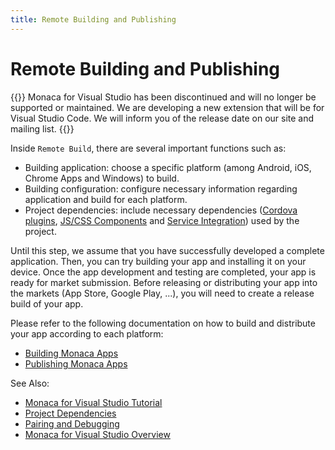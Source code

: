 ```yaml
---
title: Remote Building and Publishing
---
```


# Remote Building and Publishing

{{<warning>}}
    Monaca for Visual Studio has been discontinued and will no longer be supported or maintained. We are developing a new extension that will be for Visual Studio Code. We will inform you of the release date on our site and mailing list.
{{</warning>}}

Inside `Remote Build`, there are several important functions such as:

-   Building application: choose a specific platform (among Android,
    iOS, Chrome Apps and Windows) to build.
-   Building configuration: configure necessary information regarding
    application and build for each platform.
-   Project dependencies: include necessary dependencies
    ([Cordova plugins](/en/monaca_ide/manual/dependencies/cordova_plugin/#standard-plugins), [JS/CSS Components](/en/monaca_ide/manual/dependencies/components) and [Service Integration](/en/reference/service_integration)) used by the project.

Until this step, we assume that you have successfully developed a
complete application. Then, you can try building your app and installing
it on your device. Once the app development and testing are completed,
your app is ready for market submission. Before releasing or
distributing your app into the markets (App Store, Google Play, ...),
you will need to create a release build of your app.

Please refer to the following documentation on how to build and
distribute your app according to each platform:

- [Building Monaca Apps](../../tutorial/building_app)
- [Publishing Monaca Apps](/en/monaca_ide/manual/deploy)


See Also:

- [Monaca for Visual Studio Tutorial](../../tutorial)
- [Project Dependencies](../dependencies)
- [Pairing and Debugging](../pairing_debugging)
- [Monaca for Visual Studio Overview](../overview)